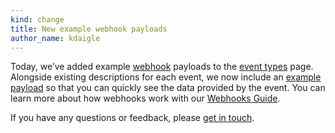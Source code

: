 ```yaml
---
kind: change
title: New example webhook payloads
author_name: kdaigle
---
```


Today, we’ve added example [webhook][webhooks] payloads to the [event types][event-types] page.
Alongside existing descriptions for each event, we now include an [example payload][full-payload]
so that you can quickly see the data provided by the event. You can learn more about how webhooks
work with our [Webhooks Guide][webhooks-guide].

If you have any questions or feedback, please [get in touch][get-in-touch].

[webhooks]: https://github.com/blog/1778-webhooks-level-up
[event-types]: /v3/activity/events/types/
[full-payload]: /v3/activity/events/types/#issuesevent
[webhooks-guide]: /webhooks/
[get-in-touch]: https://github.com/contact?form[subject]=Example+webhook+payloads
